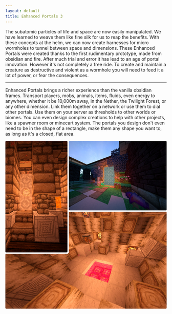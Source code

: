 ```yaml
---
layout: default
title: Enhanced Portals 3
---
```


The subatomic particles of life and space are now easily manipulated. We have learned to weave them like fine silk for us to reap the benefits. With these concepts at the helm, we can now create harnesses for micro wormholes to tunnel between space and dimensions. These Enhanced Portals were created thanks to the first rudimentary prototype, made from obsidian and fire. After much trial and error it has lead to an age of portal innovation. However it's not completely a free ride. To create and maintain a creature as destructive and violent as a wormhole you will need to feed it a lot of power, or fear the consequences.

<hr>

Enhanced Portals brings a richer experience than the vanilla obsidian frames. Transport players, mobs, animals, items, fluids, even energy to anywhere, whether it be 10,000m away, in the Nether, the Twilight Forest, or any other dimension. Link them together on a network or use them to dial other portals. Use them on your server as thresholds to other worlds or biomes. You can even design complex creations to help with other projects, like a spawner room or minecart system. The portals you design don't even need to be in the shape of a rectangle, make them any shape you want to, as long as it's a closed, flat area.

<img src="img/ep_ss1.jpg" class="img-responsive margin-bottom-15 margin-top-15">